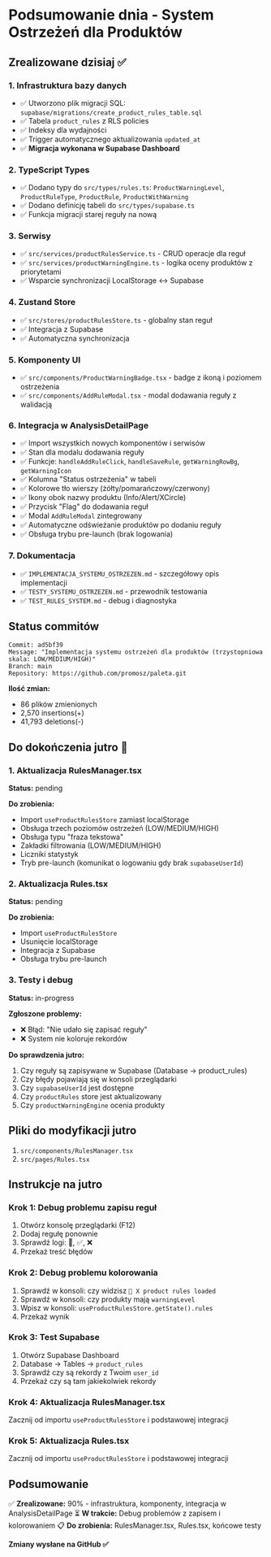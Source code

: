 # Podsumowanie dnia - System Ostrzeżeń dla Produktów

## Zrealizowane dzisiaj ✅

### 1. Infrastruktura bazy danych
- ✅ Utworzono plik migracji SQL: `supabase/migrations/create_product_rules_table.sql`
- ✅ Tabela `product_rules` z RLS policies
- ✅ Indeksy dla wydajności
- ✅ Trigger automatycznego aktualizowania `updated_at`
- ✅ **Migracja wykonana w Supabase Dashboard**

### 2. TypeScript Types
- ✅ Dodano typy do `src/types/rules.ts`: `ProductWarningLevel`, `ProductRuleType`, `ProductRule`, `ProductWithWarning`
- ✅ Dodano definicję tabeli do `src/types/supabase.ts`
- ✅ Funkcja migracji starej reguły na nową

### 3. Serwisy
- ✅ `src/services/productRulesService.ts` - CRUD operacje dla reguł
- ✅ `src/services/productWarningEngine.ts` - logika oceny produktów z priorytetami
- ✅ Wsparcie synchronizacji LocalStorage ↔ Supabase

### 4. Zustand Store
- ✅ `src/stores/productRulesStore.ts` - globalny stan reguł
- ✅ Integracja z Supabase
- ✅ Automatyczna synchronizacja

### 5. Komponenty UI
- ✅ `src/components/ProductWarningBadge.tsx` - badge z ikoną i poziomem ostrzeżenia
- ✅ `src/components/AddRuleModal.tsx` - modal dodawania reguły z walidacją

### 6. Integracja w AnalysisDetailPage
- ✅ Import wszystkich nowych komponentów i serwisów
- ✅ Stan dla modalu dodawania reguły
- ✅ Funkcje: `handleAddRuleClick`, `handleSaveRule`, `getWarningRowBg`, `getWarningIcon`
- ✅ Kolumna "Status ostrzeżenia" w tabeli
- ✅ Kolorowe tło wierszy (żółty/pomarańczowy/czerwony)
- ✅ Ikony obok nazwy produktu (Info/Alert/XCircle)
- ✅ Przycisk "Flag" do dodawania reguł
- ✅ Modal `AddRuleModal` zintegrowany
- ✅ Automatyczne odświeżanie produktów po dodaniu reguły
- ✅ Obsługa trybu pre-launch (brak logowania)

### 7. Dokumentacja
- ✅ `IMPLEMENTACJA_SYSTEMU_OSTRZEZEN.md` - szczegółowy opis implementacji
- ✅ `TESTY_SYSTEMU_OSTRZEZEN.md` - przewodnik testowania
- ✅ `TEST_RULES_SYSTEM.md` - debug i diagnostyka

## Status commitów

```
Commit: ad5bf39
Message: "Implementacja systemu ostrzeżeń dla produktów (trzystopniowa skala: LOW/MEDIUM/HIGH)"
Branch: main
Repository: https://github.com/promosz/paleta.git
```

**Ilość zmian:**
- 86 plików zmienionych
- 2,570 insertions(+)
- 41,793 deletions(-)

## Do dokończenia jutro 🔄

### 1. Aktualizacja RulesManager.tsx
**Status:** pending

**Do zrobienia:**
- Import `useProductRulesStore` zamiast localStorage
- Obsługa trzech poziomów ostrzeżeń (LOW/MEDIUM/HIGH)
- Obsługa typu "fraza tekstowa"
- Zakładki filtrowania (LOW/MEDIUM/HIGH)
- Liczniki statystyk
- Tryb pre-launch (komunikat o logowaniu gdy brak `supabaseUserId`)

### 2. Aktualizacja Rules.tsx
**Status:** pending

**Do zrobienia:**
- Import `useProductRulesStore`
- Usunięcie localStorage
- Integracja z Supabase
- Obsługa trybu pre-launch

### 3. Testy i debug
**Status:** in-progress

**Zgłoszone problemy:**
- ❌ Błąd: "Nie udało się zapisać reguły"
- ❌ System nie koloruje rekordów

**Do sprawdzenia jutro:**
1. Czy reguły są zapisywane w Supabase (Database → product_rules)
2. Czy błędy pojawiają się w konsoli przeglądarki
3. Czy `supabaseUserId` jest dostępne
4. Czy `productRules` store jest aktualizowany
5. Czy `productWarningEngine` ocenia produkty

## Pliki do modyfikacji jutro

1. `src/components/RulesManager.tsx`
2. `src/pages/Rules.tsx`

## Instrukcje na jutro

### Krok 1: Debug problemu zapisu reguł
1. Otwórz konsolę przeglądarki (F12)
2. Dodaj regułę ponownie
3. Sprawdź logi: 💾, ✅, ❌
4. Przekaż treść błędów

### Krok 2: Debug problemu kolorowania
1. Sprawdź w konsoli: czy widzisz `🎯 X product rules loaded`
2. Sprawdź w konsoli: czy produkty mają `warningLevel`
3. Wpisz w konsoli: `useProductRulesStore.getState().rules`
4. Przekaż wynik

### Krok 3: Test Supabase
1. Otwórz Supabase Dashboard
2. Database → Tables → `product_rules`
3. Sprawdź czy są rekordy z Twoim `user_id`
4. Przekaż czy są tam jakiekolwiek rekordy

### Krok 4: Aktualizacja RulesManager.tsx
Zacznij od importu `useProductRulesStore` i podstawowej integracji

### Krok 5: Aktualizacja Rules.tsx
Zacznij od importu `useProductRulesStore` i podstawowej integracji

## Podsumowanie

✅ **Zrealizowane:** 90% - infrastruktura, komponenty, integracja w AnalysisDetailPage
⏳ **W trakcie:** Debug problemów z zapisem i kolorowaniem
📋 **Do zrobienia:** RulesManager.tsx, Rules.tsx, końcowe testy

**Zmiany wysłane na GitHub ✅**

